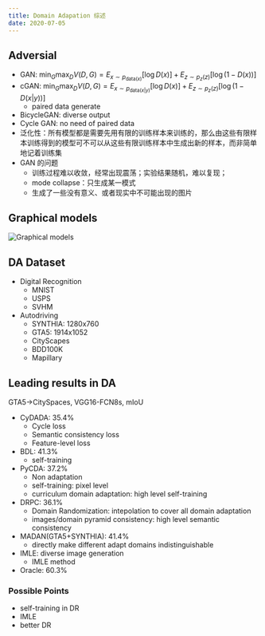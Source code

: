 ```yaml
---
title: Domain Adapation 综述
date: 2020-07-05
---
```


## Adversial

- GAN: $\min_G\max_D V(D,G)=E_{x\sim p_{\text{data}(x)}}[\log D(x)]+E_{z\sim p_z(z)}[\log (1-D(x))]$
- cGAN: $\min_G\max_D V(D,G)=E_{x\sim p_{\text{data}(x|y)}}[\log D(x)]+E_{z\sim p_z(z)}[\log (1-D(x|y))]$
  - paired data generate
- BicycleGAN: diverse output
- Cycle GAN: no need of paired data
- 泛化性：所有模型都是需要先用有限的训练样本来训练的，那么由这些有限样本训练得到的模型可不可以从这些有限训练样本中生成出新的样本，而非简单地记着训练集
- GAN 的问题
  - 训练过程难以收敛，经常出现震荡；实验结果随机，难以复现；
  - mode collapse：只生成某一模式
  - 生成了一些没有意义、或者现实中不可能出现的图片

## Graphical models

![Graphical models](https://pic2.zhimg.com/80/v2-714c1843f78b6aecdb0c57cdd08e1c6a_720w.jpg)

## DA Dataset

- Digital Recognition
  - MNIST
  - USPS
  - SVHM
- Autodriving
  - SYNTHIA: 1280x760
  - GTA5: 1914x1052
  - CityScapes
  - BDD100K
  - Mapillary

## Leading results in DA

GTA5->CitySpaces, VGG16-FCN8s, mIoU

- CyDADA: 35.4%
  - Cycle loss
  - Semantic consistency loss
  - Feature-level loss
- BDL: 41.3%
  - self-training
- PyCDA: 37.2%
  - Non adaptation
  - self-training: pixel level
  - curriculum domain adaptation: high level self-training
- DRPC: 36.1%
  - Domain Randomization: intepolation to cover all domain adaptation
  - images/domain pyramid consistency: high level semantic consistency
- MADAN(GTA5+SYNTHIA): 41.4%
  - directly make different adapt domains indistinguishable
- IMLE: diverse image generation
  - IMLE method
- Oracle: 60.3%

### Possible Points

- self-training in DR
- IMLE
- better DR
